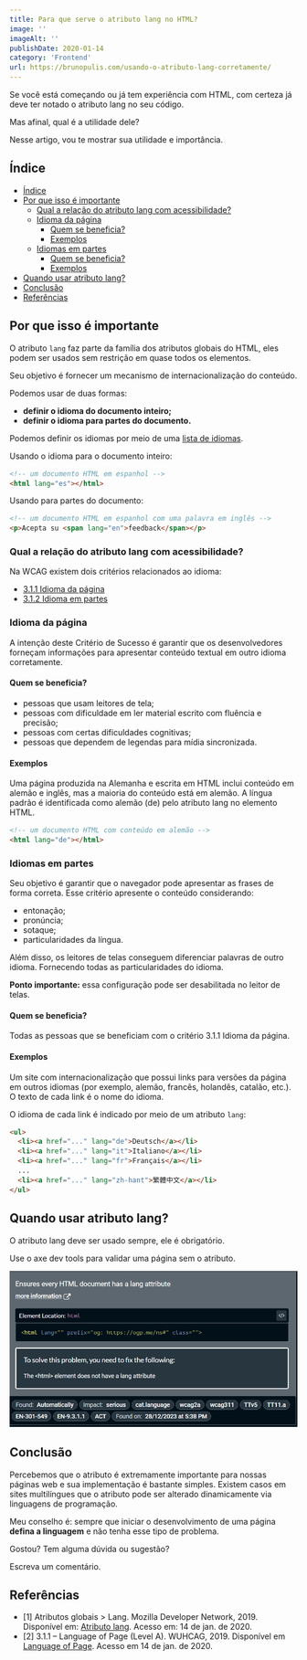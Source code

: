 ```yaml
---
title: Para que serve o atributo lang no HTML?
image: ''
imageAlt: ''
publishDate: 2020-01-14
category: 'Frontend'
url: https://brunopulis.com/usando-o-atributo-lang-corretamente/
---
```


Se você está começando ou já tem experiência com HTML, com certeza já deve ter notado o atributo lang no seu código.

Mas afinal, qual é a utilidade dele?

Nesse artigo, vou te mostrar sua utilidade e importância.

## Índice

- [Índice](#índice)
- [Por que isso é importante](#por-que-isso-é-importante)
  - [Qual a relação do atributo lang com acessibilidade?](#qual-a-relação-do-atributo-lang-com-acessibilidade)
  - [Idioma da página](#idioma-da-página)
    - [Quem se beneficia?](#quem-se-beneficia)
    - [Exemplos](#exemplos)
  - [Idiomas em partes](#idiomas-em-partes)
    - [Quem se beneficia?](#quem-se-beneficia-1)
    - [Exemplos](#exemplos-1)
- [Quando usar atributo lang?](#quando-usar-atributo-lang)
- [Conclusão](#conclusão)
- [Referências](#referências)

## Por que isso é importante

O atributo `lang` faz parte da família dos atributos globais do HTML, eles podem ser usados sem restrição em quase todos os elementos.

Seu objetivo é fornecer um mecanismo de internacionalização do conteúdo.

Podemos usar de duas formas:

- **definir o idioma do documento inteiro;**
- **definir o idioma para partes do documento.**

Podemos definir os idiomas por meio de uma [lista de idiomas](https://www.rfc-editor.org/rfc/bcp/bcp47.txt).

Usando o idioma para o documento inteiro:

```html
<!-- um documento HTML em espanhol -->
<html lang="es"></html>
```

Usando para partes do documento:

```html
<!-- um documento HTML em espanhol com uma palavra em inglês -->
<p>Acepta su <span lang="en">feedback</span></p>
```

### Qual a relação do atributo lang com acessibilidade?

Na WCAG existem dois critérios relacionados ao idioma:

- [3.1.1 Idioma da página](https://www.w3.org/WAI/WCAG22/Understanding/language-of-page)
- [3.1.2 Idioma em partes](https://www.w3.org/WAI/WCAG22/Understanding/language-of-parts)

### Idioma da página

A intenção deste Critério de Sucesso é garantir que os desenvolvedores forneçam informações para apresentar conteúdo textual em outro idioma corretamente.

#### Quem se beneficia?

- pessoas que usam leitores de tela;
- pessoas com dificuldade em ler material escrito com fluência e precisão;
- pessoas com certas dificuldades cognitivas;
- pessoas que dependem de legendas para mídia sincronizada.

#### Exemplos

Uma página produzida na Alemanha e escrita em HTML inclui conteúdo em alemão e inglês, mas a maioria do conteúdo está em alemão. A língua padrão é identificada como alemão (de) pelo atributo lang no elemento HTML.

```html
<!-- um documento HTML com conteúdo em alemão -->
<html lang="de"></html>
```

### Idiomas em partes

Seu objetivo é garantir que o navegador pode apresentar as frases de forma correta. Esse critério apresente o conteúdo considerando:

- entonação;
- pronúncia;
- sotaque;
- particularidades da língua.

Além disso, os leitores de telas conseguem diferenciar palavras de outro idioma. Fornecendo todas as particularidades do idioma.

**Ponto importante:** essa configuração pode ser desabilitada no leitor de telas.

#### Quem se beneficia?

Todas as pessoas que se beneficiam com o critério 3.1.1 Idioma da página.

#### Exemplos

Um site com internacionalização que possui links para versões da página em outros idiomas (por exemplo, alemão, francês, holandês, catalão, etc.). O texto de cada link é o nome do idioma.

O idioma de cada link é indicado por meio de um atributo `lang`:

```html
<ul>
  <li><a href="..." lang="de">Deutsch</a></li>
  <li><a href="..." lang="it">Italiano</a></li>
  <li><a href="..." lang="fr">Français</a></li>
  ...
  <li><a href="..." lang="zh-hant">繁體中文</a></li>
</ul>
```

## Quando usar atributo lang?

O atributo lang deve ser usado sempre, ele é obrigatório.

Use o axe dev tools para validar uma página sem o atributo.

![Print do axe dev tools informando que o uso do atributo lang é obrigatório.](images/axe-atributo-lang.png)

## Conclusão

Percebemos que o atributo é extremamente importante para nossas páginas web e sua implementação é bastante simples. Existem casos em sites multilíngues que o atributo pode ser alterado dinamicamente via linguagens de programação.

Meu conselho é: sempre que iniciar o desenvolvimento de uma página **defina a linguagem** e não tenha esse tipo de problema.

Gostou? Tem alguma dúvida ou sugestão?

Escreva um comentário.

## Referências

- \[1\] Atributos globais > Lang. Mozilla Developer Network, 2019. Disponível em: [Atributo lang](https://developer.mozilla.org/pt-BR/docs/Web/HTML/Global_attributes/lang). Acesso em: 14 de jan. de 2020.
- \[2\] 3.1.1 – Language of Page (Level A). WUHCAG, 2019. Disponível em [Language of Page](https://www.wuhcag.com/language-of-page/). Acesso em 14 de jan. de 2020.
